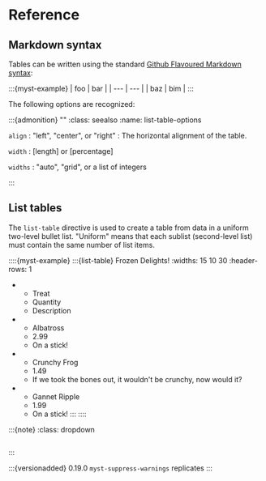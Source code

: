 # Reference

## Markdown syntax

Tables can be written using the standard [Github Flavoured Markdown syntax](https://github.github.com/gfm/#tables-extension-):

:::{myst-example}
| foo | bar |
| --- | --- |
| baz | bim |
:::


The following options are recognized:

:::{admonition} ""
:class: seealso
:name: list-table-options



`align` : "left", "center", or "right"
: The horizontal alignment of the table.

`width` : [length] or [percentage]


`widths` : "auto", "grid", or a list of integers

:::

## List tables

The `list-table` directive is used to create a table from data in a uniform two-level bullet list.
"Uniform" means that each sublist (second-level list) must contain the same number of list items.

::::{myst-example}
:::{list-table} Frozen Delights!
:widths: 15 10 30
:header-rows: 1

*   - Treat
    - Quantity
    - Description
*   - Albatross
    - 2.99
    - On a stick!
*   - Crunchy Frog
    - 1.49
    - If we took the bones out, it wouldn't be
 crunchy, now would it?
*   - Gannet Ripple
    - 1.99
    - On a stick!
:::
::::

:::{note}
:class: dropdown
```{docutils-cli-help}
```
:::

:::{versionadded} 0.19.0
`myst-suppress-warnings` replicates 
:::

